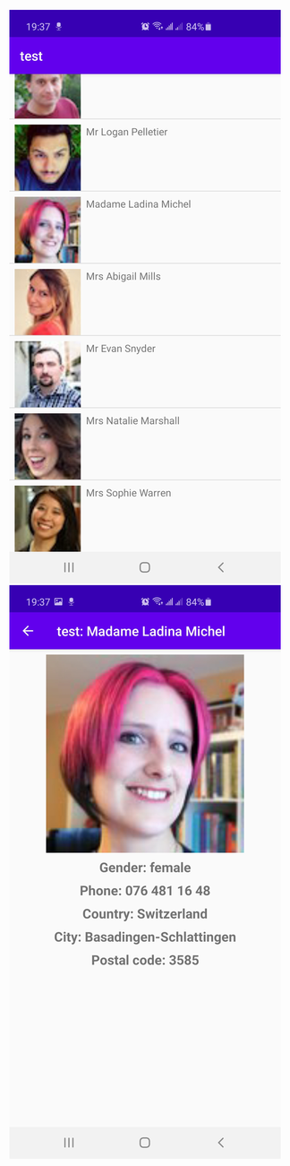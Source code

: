 ![main activity](https://github.com/anyappscompany/test/blob/master/Screenshot_20200616-193717_test.jpg)
![user activity](https://github.com/anyappscompany/test/blob/master/Screenshot_20200616-193723_test.jpg)
